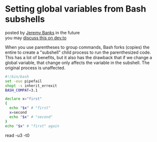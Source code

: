 Setting global variables from Bash subshells
============================================

posted by [Jeremy Banks] in the future  
you may [discuss this on dev.to][dev.to]

  [Jeremy Banks]: mailto:_@jeremy.ca
  [dev.to]: https://dev.to/banks/subshell-variables-5heb-temp-slug-4697223?preview=c4bb0de6c75040c6e4cb8fe0c15365d0af75fbf2c17ad34a25c18d7a9bd8df3d3535fbf26c3abe57a5f857a4b713616603d07de34fe25cfeec889ffe
  [canonical]: https://banksh.jeremy.ca/ideas/subshell-variables
  [tags]: # (#bash #linux #tutorial)

When you use parentheses to group commands, Bash forks (copies) the entire to create a "subshell" child process to run the parenthesized code. This has a lot of benefits, but it also has the drawback that if we change a global variable, that change only affects the variable in the subshell. The original process is unaffected.

```bash
#!/bin/bash
set -euo pipefail
shopt -s inherit_errexit
BASH_COMPAT=3.1

declare x="first"
(
  echo "$x" # "first"
  x=second
  echo "$x" # "second"
)
echo "$x" # "first" again
```

read -u3 -t0 